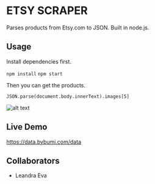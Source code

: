# ETSY SCRAPER

Parses products from Etsy.com to JSON. Built in node.js.

## Usage

Install dependencies first.

`npm install`
`npm start`

Then you can get the products.

`JSON.parse(document.body.innerText).images[5]`

![alt text](https://i.etsystatic.com/31214011/r/il/7b1734/3262859836/il_794xN.3262859836_6ncy.jpg "Pants")

## Live Demo

https://data.bybumi.com/data

## Collaborators

- Leandra Eva
